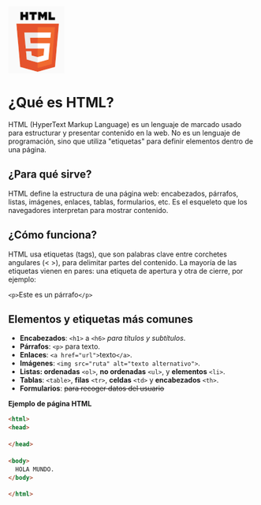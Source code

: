 ![imagen carpeta](images/pruba2.png)


# ¿Qué es HTML?
HTML (HyperText Markup Language) es un lenguaje de marcado usado para estructurar y presentar contenido en la web. No es un lenguaje de programación, sino que utiliza "etiquetas" para definir elementos dentro de una página.

## ¿Para qué sirve?
HTML define la estructura de una página web: encabezados, párrafos, listas, imágenes, enlaces, tablas, formularios, etc. Es el esqueleto que los navegadores interpretan para mostrar contenido.

## ¿Cómo funciona?
HTML usa etiquetas (tags), que son palabras clave entre corchetes angulares (< >), para delimitar partes del contenido. La mayoría de las etiquetas vienen en pares: una etiqueta de apertura y otra de cierre, por ejemplo:

`<p>`Este es un párrafo`</p>`

## Elementos y etiquetas más comunes
- **Encabezados**: `<h1>` a `<h6>` *para títulos y subtítulos*.
- **Párrafos**: `<p>` para texto.
- **Enlaces**: `<a href="url">`texto`</a>`.
- **Imágenes**: `<img src="ruta" alt="texto alternativo">`.
- **Listas: ordenadas** `<ol>`, **no ordenadas** `<ul>`, y **elementos** `<li>`.
- **Tablas**: `<table>`, **filas** `<tr>`, **celdas** `<td>` y **encabezados** `<th>`.
- **Formularios**: ~~para recoger datos del usuario~~

**Ejemplo de página HTML**

```html
<html>
<head>

</head>

<body>
  HOLA MUNDO.  
</body>

</html>
```
